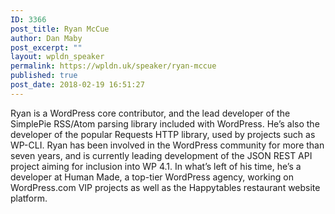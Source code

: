```yaml
---
ID: 3366
post_title: Ryan McCue
author: Dan Maby
post_excerpt: ""
layout: wpldn_speaker
permalink: https://wpldn.uk/speaker/ryan-mccue
published: true
post_date: 2018-02-19 16:51:27
---
```

Ryan is a WordPress core contributor, and the lead developer of the SimplePie RSS/Atom parsing library included with WordPress. He’s also the developer of the popular Requests HTTP library, used by projects such as WP-CLI. Ryan has been involved in the WordPress community for more than seven years, and is currently leading development of the JSON REST API project aiming for inclusion into WP 4.1. In what’s left of his time, he’s a developer at Human Made, a top-tier WordPress agency, working on WordPress.com VIP projects as well as the Happytables restaurant website platform.